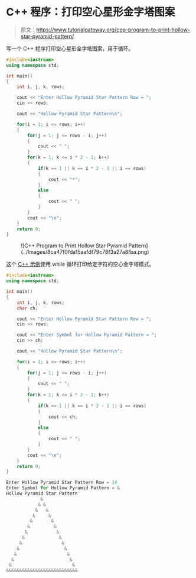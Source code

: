 # C++ 程序：打印空心星形金字塔图案

> 原文：<https://www.tutorialgateway.org/cpp-program-to-print-hollow-star-pyramid-pattern/>

写一个 C++ 程序打印空心星形金字塔图案，用于循环。

```cpp
#include<iostream>
using namespace std;

int main()
{
	int i, j, k, rows;

    cout << "Enter Hollow Pyramid Star Pattern Row = ";
    cin >> rows;

    cout << "Hollow Pyramid Star Pattern\n"; 

    for(i = 1; i <= rows; i++)
    {
    	for(j = 1; j <= rows - i; j++)
		{
            cout << " ";
        }
        for(k = 1; k <= i * 2 - 1; k++)
        {
            if(k == 1 || k == i * 2 - 1 || i == rows)
            {
                cout << "*";
            }
            else
            {
                cout << " ";
            }
        }
        cout << "\n";
    }		
 	return 0;
}
```

<figure class="wp-block-image size-large">![C++ Program to Print Hollow Star Pyramid Pattern](../Images/8ca47f0fda15aafdf79c78f3a27a8fba.png)</figure>

这个 [C++ 示例](https://www.tutorialgateway.org/cpp-programs/)使用 while 循环打印给定字符的空心金字塔模式。

```cpp
#include<iostream>
using namespace std;

int main()
{
	int i, j, k, rows;
    char ch;

    cout << "Enter Hollow Pyramid Star Pattern Row = ";
    cin >> rows;

    cout << "Enter Symbol for Hollow Pyramid Pattern = ";
    cin >> ch;

    cout << "Hollow Pyramid Star Pattern\n"; 

    for(i = 1; i <= rows; i++)
    {
    	for(j = 1; j <= rows - i; j++)
		{
            cout << " ";
        }
        for(k = 1; k <= i * 2 - 1; k++)
        {
            if(k == 1 || k == i * 2 - 1 || i == rows)
            {
                cout << ch;
            }
            else
            {
                cout << " ";
            }
        }
        cout << "\n";
    }		
 	return 0;
}
```

```cpp
Enter Hollow Pyramid Star Pattern Row = 14
Enter Symbol for Hollow Pyramid Pattern = &
Hollow Pyramid Star Pattern
             &
            & &
           &   &
          &     &
         &       &
        &         &
       &           &
      &             &
     &               &
    &                 &
   &                   &
  &                     &
 &                       &
&&&&&&&&&&&&&&&&&&&&&&&&&&&
```